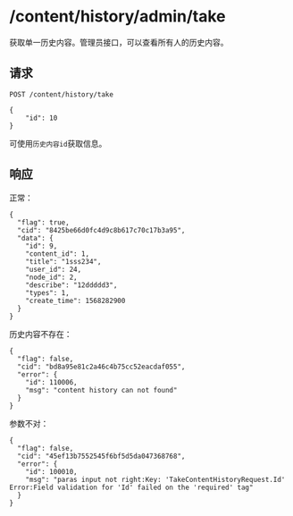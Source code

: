 # /content/history/admin/take

获取单一历史内容。管理员接口，可以查看所有人的历史内容。

## 请求

```
POST /content/history/take

{
	"id": 10
}
```

可使用`历史内容id`获取信息。

## 响应

正常：

```
{
  "flag": true,
  "cid": "8425be66d0fc4d9c8b617c70c17b3a95",
  "data": {
    "id": 9,
    "content_id": 1,
    "title": "1sss234",
    "user_id": 24,
    "node_id": 2,
    "describe": "12ddddd3",
    "types": 1,
    "create_time": 1568282900
  }
}
```

历史内容不存在：

```
{
  "flag": false,
  "cid": "bd8a95e81c2a46c4b75cc52eacdaf055",
  "error": {
    "id": 110006,
    "msg": "content history can not found"
  }
}
```

参数不对：

```
{
  "flag": false,
  "cid": "45ef13b7552545f6bf5d5da047368768",
  "error": {
    "id": 100010,
    "msg": "paras input not right:Key: 'TakeContentHistoryRequest.Id' Error:Field validation for 'Id' failed on the 'required' tag"
  }
}
```